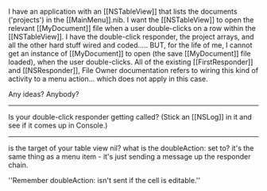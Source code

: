 I have an application with an [[NSTableView]] that lists the documents ('projects') in the [[MainMenu]].nib. I want the [[NSTableView]] to open the relevant [[MyDocument]] file when a user double-clicks on a row within the [[NSTableView]]. I have the double-click responder, the project arrays, and all the other hard stuff wired and coded..... BUT, for the life of me, I cannot get an instance of [[MyDocument]] to open (the save [[MyDocument]] file loaded), when the user double-clicks. All of the existing [[FirstResponder]] and [[NSResponder]], File Owner documentation refers to wiring this kind of activity to a menu action... which does not apply in this case.

Any ideas? Anybody?

----

Is your double-click responder getting called? (Stick an [[NSLog]] in it and see if it comes up in Console.)

----

is the target of your table view nil? what is the doubleAction: set to? it's the same thing as a menu item - it's just sending a message up the responder chain.

''Remember doubleAction: isn't sent if the cell is editable.''